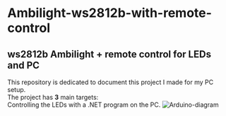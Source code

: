 # Ambilight-ws2812b-with-remote-control  

## ws2812b Ambilight + remote control for LEDs and PC

This repository is dedicated to document this project I made for my PC setup.\
The project has **3** main targets:\
Controlling the LEDs with a .NET program on the PC.
![Arduino-diagram](https://user-images.githubusercontent.com/52801196/142459418-9de6cd77-dacb-47a4-a21b-45125d318c4c.png)
